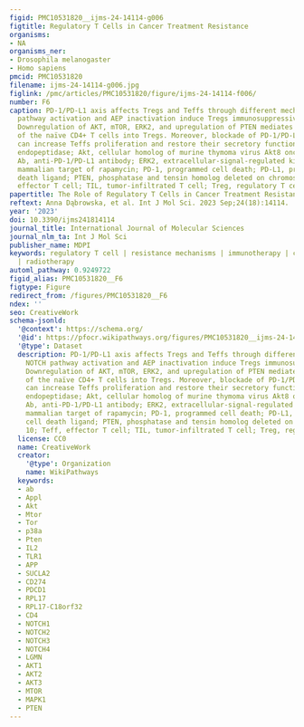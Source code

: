 ```yaml
---
figid: PMC10531820__ijms-24-14114-g006
figtitle: Regulatory T Cells in Cancer Treatment Resistance
organisms:
- NA
organisms_ner:
- Drosophila melanogaster
- Homo sapiens
pmcid: PMC10531820
filename: ijms-24-14114-g006.jpg
figlink: /pmc/articles/PMC10531820/figure/ijms-24-14114-f006/
number: F6
caption: PD-1/PD-L1 axis affects Tregs and Teffs through different mechanisms. NOTCH
  pathway activation and AEP inactivation induce Tregs immunosuppressive activity.
  Downregulation of AKT, mTOR, ERK2, and upregulation of PTEN mediates the conversion
  of the naïve CD4+ T cells into Tregs. Moreover, blockade of PD-1/PD-L1 interaction
  can increase Teffs proliferation and restore their secretory function. AEP, asparaginyl
  endopeptidase; Akt, cellular homolog of murine thymoma virus Akt8 oncogene; anti-PD-1/PD-L1
  Ab, anti-PD-1/PD-L1 antibody; ERK2, extracellular-signal-regulated kinase 2; mTOR,
  mammalian target of rapamycin; PD-1, programmed cell death; PD-L1, programmed cell
  death ligand; PTEN, phosphatase and tensin homolog deleted on chromosome 10; Teff,
  effector T cell; TIL, tumor-infiltrated T cell; Treg, regulatory T cell.
papertitle: The Role of Regulatory T Cells in Cancer Treatment Resistance.
reftext: Anna Dąbrowska, et al. Int J Mol Sci. 2023 Sep;24(18):14114.
year: '2023'
doi: 10.3390/ijms241814114
journal_title: International Journal of Molecular Sciences
journal_nlm_ta: Int J Mol Sci
publisher_name: MDPI
keywords: regulatory T cell | resistance mechanisms | immunotherapy | chemotherapy
  | radiotherapy
automl_pathway: 0.9249722
figid_alias: PMC10531820__F6
figtype: Figure
redirect_from: /figures/PMC10531820__F6
ndex: ''
seo: CreativeWork
schema-jsonld:
  '@context': https://schema.org/
  '@id': https://pfocr.wikipathways.org/figures/PMC10531820__ijms-24-14114-g006.html
  '@type': Dataset
  description: PD-1/PD-L1 axis affects Tregs and Teffs through different mechanisms.
    NOTCH pathway activation and AEP inactivation induce Tregs immunosuppressive activity.
    Downregulation of AKT, mTOR, ERK2, and upregulation of PTEN mediates the conversion
    of the naïve CD4+ T cells into Tregs. Moreover, blockade of PD-1/PD-L1 interaction
    can increase Teffs proliferation and restore their secretory function. AEP, asparaginyl
    endopeptidase; Akt, cellular homolog of murine thymoma virus Akt8 oncogene; anti-PD-1/PD-L1
    Ab, anti-PD-1/PD-L1 antibody; ERK2, extracellular-signal-regulated kinase 2; mTOR,
    mammalian target of rapamycin; PD-1, programmed cell death; PD-L1, programmed
    cell death ligand; PTEN, phosphatase and tensin homolog deleted on chromosome
    10; Teff, effector T cell; TIL, tumor-infiltrated T cell; Treg, regulatory T cell.
  license: CC0
  name: CreativeWork
  creator:
    '@type': Organization
    name: WikiPathways
  keywords:
  - ab
  - Appl
  - Akt
  - Mtor
  - Tor
  - p38a
  - Pten
  - IL2
  - TLR1
  - APP
  - SUCLA2
  - CD274
  - PDCD1
  - RPL17
  - RPL17-C18orf32
  - CD4
  - NOTCH1
  - NOTCH2
  - NOTCH3
  - NOTCH4
  - LGMN
  - AKT1
  - AKT2
  - AKT3
  - MTOR
  - MAPK1
  - PTEN
---
```

